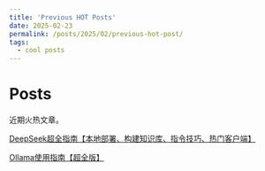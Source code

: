 ```yaml
---
title: 'Previous HOT Posts'
date: 2025-02-23
permalink: /posts/2025/02/previous-hot-post/
tags:
  - cool posts
---
```


Posts
======
近期火热文章。

[DeepSeek超全指南【本地部署、构建知识库、指令技巧、热门客户端】](https://www.icnma.com/deepseek-tutorial-lecture/)

[Ollama使用指南【超全版】](https://www.icnma.com/ollama-tutorial/)

